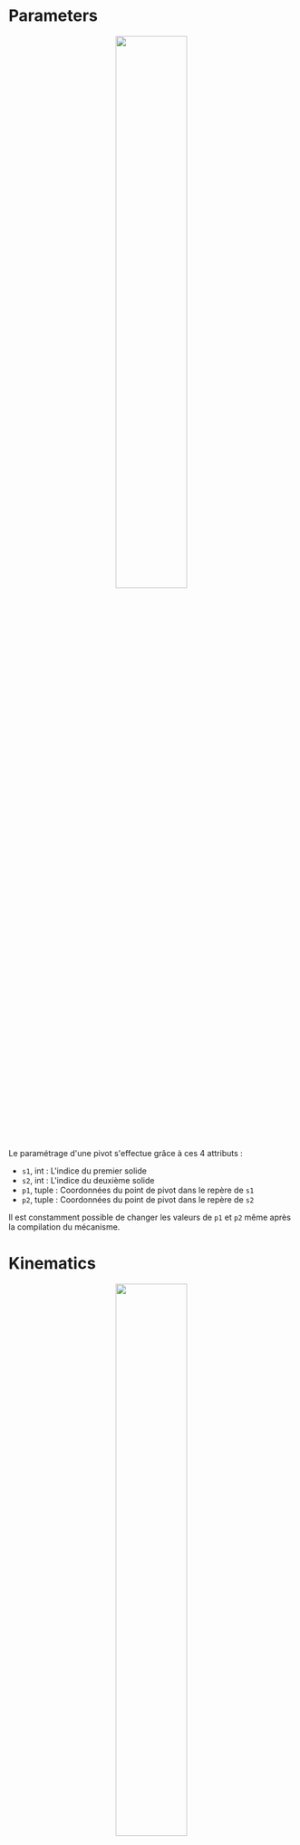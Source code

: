 # Parameters

<p align="center" width="100%">
    <img width="50%" src="https://user-images.githubusercontent.com/93446869/180985073-b8f29ecb-9536-444b-bb1d-f5c63a8198e6.svg">
</p>

Le paramétrage d'une pivot s'effectue grâce à ces 4 attributs :

- `s1`, int : L'indice du premier solide
- `s2`, int : L'indice du deuxième solide
- `p1`, tuple : Coordonnées du point de pivot dans le repère de `s1`
- `p2`, tuple : Coordonnées du point de pivot dans le repère de `s2`

Il est constamment possible de changer les valeurs de `p1` et `p2` même après la compilation du mécanisme. 

# Kinematics

<p align="center" width="100%">
    <img width="50%" src="https://user-images.githubusercontent.com/93446869/180985253-4236026d-37ac-4d80-8c5a-075d7e914bbe.svg">
</p>

- `angle`, 1darray : Valeurs successives de l'angle de `s2` par rapport à `s1`
- `point`, 2darray : Coordonnées successives des points de pivot exprimées dans le système de coordonnées global

`s1` est la référence : c'est par rapport à lui que l'angle de pivotement est exprimé. Le pilotage d'une liaison pivot permet de fixer l'attribut `angle`.

# Internal mechanical actions

<p align="center" width="100%">
    <img width="50%" src="https://user-images.githubusercontent.com/93446869/181909316-8e097b1c-a33f-4740-a54a-1d95736e96df.svg">
</p>

- `set_torque(t)` : Définis un couple additionnel `t` exercé par `s2` sur `s1` au niveau du point de pivot. `t` peut soit être de type int/float représentant couple constant, soit un tableau (1darray) de valeur du couple à chaque instant de la simulation ou une fonction retournant l'un des types déjà décrits. Cette dernière a l'avantage de pouvoir dépendre de paramètres géométriques/cinématiques qui ne sont pas encore simulés. Cela peut permettre de modéliser un ressort de torsion par exemple.
- `force`, 2darray : Forces successives exercées par `s2` sur `s1` au niveau de la liaison exprimées dans le système de coordonnées global
- `torque`, 1darray : Couples successifs transmis par `s2` sur `s1` au niveau de la liaison lorsqu'elle est bloquée. Les valeurs prises par cet attribut ne corespondent pas au couple défini par `set_torque` : lorsque la liaison n'est pas bloquée, le couple transmis est donc toujours nul même si un couple est ajouté avec la méthode `set_torque`.
